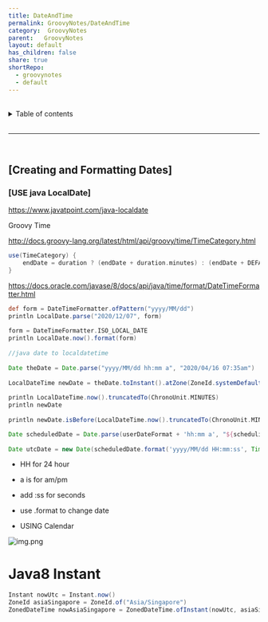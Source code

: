 ```yaml
---
title: DateAndTime  
permalink: GroovyNotes/DateAndTime  
category:  GroovyNotes  
parent:   GroovyNotes  
layout: default  
has_children: false  
share: true  
shortRepo:  
  - groovynotes  
  - default  
---
```

  
  
<br/>  
  
<details markdown="block">  
<summary>  
Table of contents  
</summary>  
{: .text-delta }  
1. TOC  
{:toc}  
</details>  
  
<br/>  
  
***  
  
<br/>  
  
## **[Creating and Formatting Dates]**  
  
### **[USE java LocalDate]**  
  
<https://www.javatpoint.com/java-localdate>  
  
Groovy Time  
  
<http://docs.groovy-lang.org/latest/html/api/groovy/time/TimeCategory.html>  
  
```groovy  
use(TimeCategory) {  
    endDate = duration ? (endDate + duration.minutes) : (endDate + DEFAULTDURATION.minutes)  
}  
```  
  
<https://docs.oracle.com/javase/8/docs/api/java/time/format/DateTimeFormatter.html>  
  
```groovy  
def form = DateTimeFormatter.ofPattern("yyyy/MM/dd")  
println LocalDate.parse("2020/12/07", form)  
  
form = DateTimeFormatter.ISO_LOCAL_DATE  
println LocalDate.now().format(form)  
  
//java date to localdatetime  
  
Date theDate = Date.parse("yyyy/MM/dd hh:mm a", "2020/04/16 07:35am")  
  
LocalDateTime newDate = theDate.toInstant().atZone(ZoneId.systemDefault()).toLocalDateTime()  
  
println LocalDateTime.now().truncatedTo(ChronoUnit.MINUTES)  
println newDate  
  
println newDate.isBefore(LocalDateTime.now().truncatedTo(ChronoUnit.MINUTES))  
```  
  
```groovy  
Date scheduledDate = Date.parse(userDateFormat + 'hh:mm a', "${schedulingParams?.scheduledDate} ${schedulingParams?.scheduledTime}")  
  
Date utcDate = new Date(scheduledDate.format('yyyy/MM/dd HH:mm:ss', TimeZone.getTimeZone("UTC")))  
```  
  
- HH for 24 hour  
  
- a is for am/pm  
  
- add :ss for seconds  
  
- use .format to change date  
  
- USING Calendar  
  
![img.png](assets/images/img.png)  
  
# Java8 Instant  
  
```groovy  
Instant nowUtc = Instant.now()  
ZoneId asiaSingapore = ZoneId.of("Asia/Singapore")  
ZonedDateTime nowAsiaSingapore = ZonedDateTime.ofInstant(nowUtc, asiaSingapore)  
```